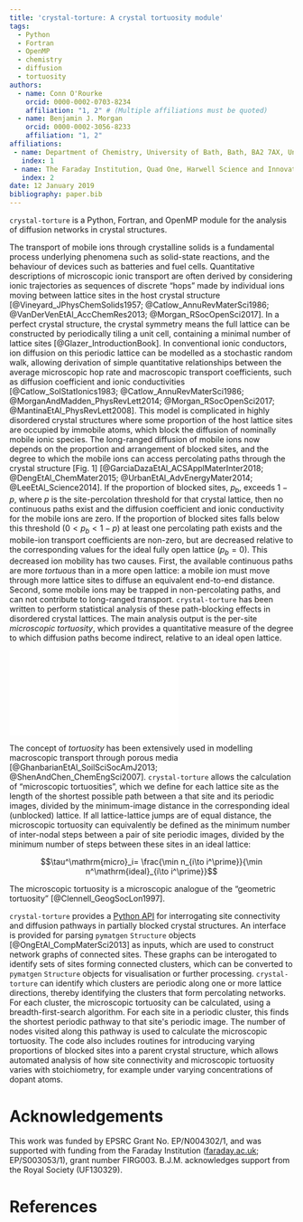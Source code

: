 ```yaml
---
title: 'crystal-torture: A crystal tortuosity module'
tags:
  - Python
  - Fortran
  - OpenMP
  - chemistry
  - diffusion
  - tortuosity
authors:
  - name: Conn O'Rourke
    orcid: 0000-0002-0703-8234
    affiliation: "1, 2" # (Multiple affiliations must be quoted)
  - name: Benjamin J. Morgan
    orcid: 0000-0002-3056-8233
    affiliation: "1, 2"
affiliations:
 - name: Department of Chemistry, University of Bath, Bath, BA2 7AX, United Kingdom
   index: 1
 - name: The Faraday Institution, Quad One, Harwell Science and Innovation Campus, Didcot, United Kingdom
   index: 2
date: 12 January 2019
bibliography: paper.bib
---
```


`crystal-torture` is a Python, Fortran, and OpenMP module for the analysis of diffusion networks in crystal structures.

The transport of mobile ions through crystalline solids is a fundamental process underlying phenomena such as solid-state reactions, and the behaviour of devices such as batteries and fuel cells. Quantitative descriptions of microscopic ionic transport are often derived by considering ionic trajectories as sequences of discrete &ldquo;hops&rdquo; made by individual ions moving between lattice sites in the host crystal structure [@Vineyard_JPhysChemSolids1957; @Catlow_AnnuRevMaterSci1986; @VanDerVenEtAl_AccChemRes2013; @Morgan_RSocOpenSci2017]. In a perfect crystal structure, the crystal symmetry means the full lattice can be constructed by periodically tiling a unit cell, containing a minimal number of lattice sites [@Glazer_IntroductionBook]. In conventional ionic conductors, ion diffusion on this periodic lattice can be modelled as a stochastic random walk, allowing derivation of simple quantitative relationships between the average microscopic hop rate and macroscopic transport coefficients, such as diffusion coefficient and ionic conductivities [@Catlow_SolStatIonics1983; @Catlow_AnnuRevMaterSci1986; @MorganAndMadden_PhysRevLett2014; @Morgan_RSocOpenSci2017; @MantinaEtAl_PhysRevLett2008]. This model is complicated in highly disordered crystal structures where some proportion of the host lattice sites are occupied by immobile atoms, which block the diffusion of nominally mobile ionic species. The long-ranged diffusion of mobile ions now depends on the proportion and arrangement of blocked sites, and the degree to which the mobile ions can access percolating paths through the crystal structure \[Fig. 1\]  [@GarciaDazaEtAl_ACSApplMaterInter2018; @DengEtAl_ChemMater2015; @UrbanEtAl_AdvEnergyMater2014; @LeeEtAl_Science2014]. 
If the proportion of blocked sites, $p_\mathrm{b}$, exceeds $1-p$, where $p$ is the site-percolation threshold for that crystal lattice, then no continuous paths exist and the diffusion coefficient and ionic conductivity for the mobile ions are zero. 
If the proportion of blocked sites falls below this threshold ($0<p_b<1-p$) at least one percolating path exists and the mobile-ion transport coefficients are non-zero, but are decreased relative to the corresponding values for the ideal fully open lattice ($p_b=0$).
This decreased ion mobility has two causes. 
First, the available continuous paths are more *tortuous* than in a more open lattice: a mobile ion must move through more lattice sites to diffuse an equivalent end-to-end distance.
Second, some mobile ions may be trapped in non-percolating paths, and can not contribute to long-ranged transport.
`crystal-torture` has been written to perform statistical analysis of these path-blocking effects in disordered crystal lattices. The main analysis output is the per-site *microscopic tortuosity*, which provides a quantitative measure of the degree to which diffusion paths become indirect, relative to an ideal open lattice.

![Schematic showing the effect of progressively blocking lattice sites on ion diffusion pathways. (a) ideal lattice: all lattice sites are accessible and ions follow a random walk. (b) partially blocked lattice: Long ranged diffusion is still possible, but diffusive pathways are tortuous (blue arrows). Not all mobile ions can participate in long-ranged diffusion (orange arrows). (c) fully blocked lattice: The proportion of available sites is below the site percolation threshold. No long ranged diffusion is possible.](Images/lattice_blocking.pdf)

The concept of *tortuosity* has been extensively used in modelling macroscopic transport through porous media [@GhanbarianEtAl_SoilSciSocAmJ2013; @ShenAndChen_ChemEngSci2007]. `crystal-torture` allows the calculation of &ldquo;microscopic tortuosities&rdquo;, which we define for each lattice site as the length of the shortest possible path between a that site and its periodic images, divided by the minimum-image distance in the corresponding ideal (unblocked) lattice. 
If all lattice-lattice jumps are of equal distance, the microscopic tortuosity can equivalently be defined as the minimum number of inter-nodal steps between a pair of site periodic images, divided by the minimum number of steps between these sites in an ideal lattice:

$$\tau^\mathrm{micro}_i= \frac{\min n_{i\to i^\prime}}{\min n^\mathrm{ideal}_{i\to i^\prime}}$$

The microscopic tortuosity is a microscopic analogue of the &ldquo;geometric tortuosity&rdquo; [@Clennell_GeogSocLon1997].

`crystal-torture` provides a [Python API](https://crystal-torture.readthedocs.io/en/latest/) for interrogating site connectivity and diffusion pathways in partially blocked crystal structures. An interface is provided for parsing `pymatgen` `Structure` objects [@OngEtAl_CompMaterSci2013] as inputs, which are used to construct network graphs of connected sites. These graphs can be interogated to identify sets of sites forming connected clusters, which can be converted to `pymatgen` `Structure` objects for visualisation or further processing. `crystal-torture` can identify which clusters are periodic along one or more lattice directions, thereby identifying the clusters that form percolating networks. For each cluster, the microscopic tortuosity can be calculated, using a breadth-first-search algorithm. For each site in a periodic cluster, this finds the shortest periodic pathway to that site's periodic image. The number of nodes visited along this pathway is used to calculate the microscopic tortuosity. The code also includes routines for introducing varying proportions of blocked sites into a parent crystal structure, which allows automated analysis of how site connectivity and microscopic tortuosity varies with stoichiometry, for example under varying concentrations of dopant atoms.

# Acknowledgements

This work was funded by EPSRC Grant No. EP/N004302/1, and was supported with funding from the Faraday Institution ([faraday.ac.uk](http://faraday.ac.uk); EP/S003053/1), grant number FIRG003.
B.J.M. acknowledges support from the Royal Society (UF130329).

# References
